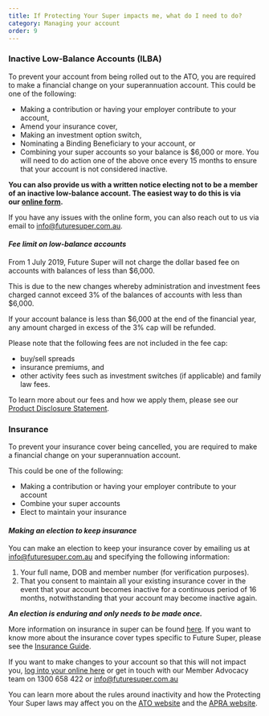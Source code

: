 ```yaml
---
title: If Protecting Your Super impacts me, what do I need to do?
category: Managing your account
order: 9
---
```

### Inactive Low-Balance Accounts (ILBA)

To prevent your account from being rolled out to the ATO, you are required to make a financial change on your superannuation account. This could be one of the following:

* Making a contribution or having your employer contribute to your account,
* Amend your insurance cover,
* Making an investment option switch,
* Nominating a Binding Beneficiary to your account, or
* Combining your super accounts so your balance is $6,000 or more. You will need to do action one of the above once every 15 months to ensure that your account is not considered inactive.

**You can also provide us with a written notice electing not to be a member of an inactive low-balance account. The easiest way to do this is via our [online form](https://www.futuresuper.com.au/keep-account-open/).**

If you have any issues with the online form, you can also reach out to us via email to [info@futuresuper.com.au](mailto:info@futuresuper.com.au).

#### *Fee limit on low-balance accounts*

From 1 July 2019, Future Super will not charge the dollar based fee on accounts with balances of less than $6,000.

This is due to the new changes whereby administration and investment fees charged cannot exceed 3% of the balances of accounts with less than $6,000.

If your account balance is less than $6,000 at the end of the financial year, any amount charged in excess of the 3% cap will be refunded. 

Please note that the following fees are not included in the fee cap:

* buy/sell spreads
* insurance premiums, and
* other activity fees such as investment switches (if applicable) and family law fees.

T﻿o learn more about our fees and how we apply them, please see our [Product Disclosure Statement](https://www.futuresuper.com.au/pds).

### Insurance

To prevent your insurance cover being cancelled, you are required to make a financial change on your superannuation account.

This could be one of the following:

* Making a contribution or having your employer contribute to your account
* Combine your super accounts
* Elect to maintain your insurance

#### *Making an election to keep insurance*

You can make an election to keep your insurance cover by emailing us at info@futuresuper.com.au and specifying the following information:

1. Your full name, DOB and member number (for verification purposes).
2. That you consent to maintain all your existing insurance cover in the event that your account becomes inactive for a continuous period of 16 months, notwithstanding that your account may become inactive again.

***An election is enduring and only needs to be made once.***

More information on insurance in super can be found [here](https://timetocheck.com.au/insurance-in-super/). If you want to know more about the insurance cover types specific to Future Super, please see the [Insurance Guide](https://www.futuresuper.com.au/insuranceguide).

If you want to make changes to your account so that this will not impact you, [log into your online here](https://my.futuresuper.com.au/) or get in touch with our Member Advocacy team on 1300 658 422 or info@futuresuper.com.au

You can learn more about the rules around inactivity and how the Protecting Your Super laws may affect you on the [ATO website](https://www.ato.gov.au/individuals/Super/In-detail/Growing-your-super/Inactive-low-balance-super-accounts/) and the [APRA website](https://www.apra.gov.au/protecting-your-super-package-frequently-asked-questions).